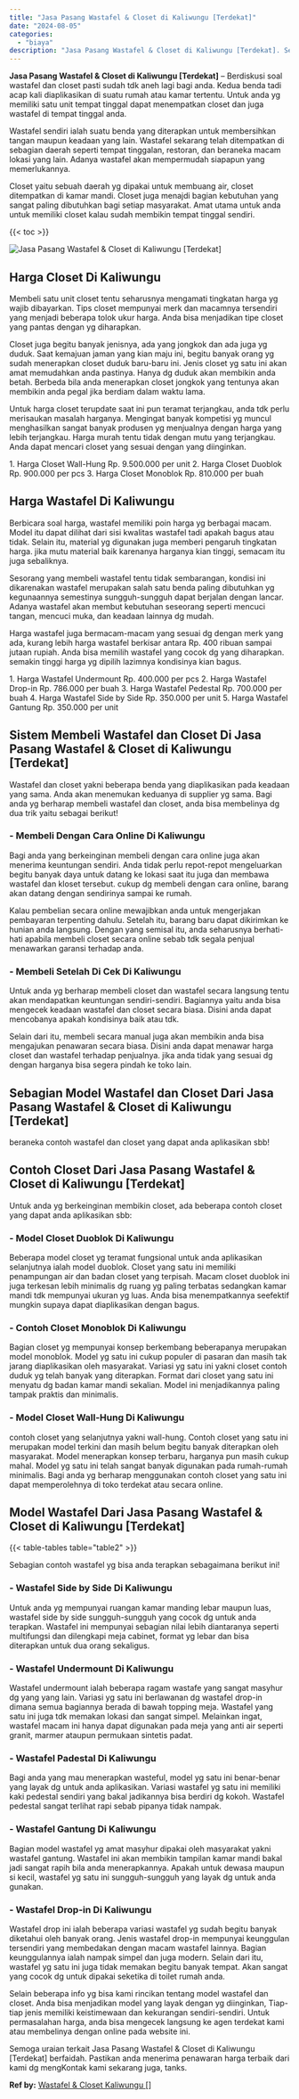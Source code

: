 ```yaml
---
title: "Jasa Pasang Wastafel & Closet di Kaliwungu [Terdekat]"
date: "2024-08-05"
categories: 
  - "biaya"
description: "Jasa Pasang Wastafel & Closet di Kaliwungu [Terdekat]. Semoga uraian terkait Jasa Pasang Wastafel & Closet di Kaliwungu [Terdekat] berfaidah. Pastikan anda..."
---
```


**Jasa Pasang Wastafel & Closet di Kaliwungu \[Terdekat\]** – Berdiskusi soal wastafel dan closet pasti sudah tdk aneh lagi bagi anda. Kedua benda tadi acap kali diaplikasikan di suatu rumah atau kamar tertentu. Untuk anda yg memiliki satu unit tempat tinggal dapat menempatkan closet dan juga wastafel di tempat tinggal anda.

Wastafel sendiri ialah suatu benda yang diterapkan untuk membersihkan tangan maupun keadaan yang lain. Wastafel sekarang telah ditempatkan di sebagian daerah seperti tempat tinggalan, restoran, dan beraneka macam lokasi yang lain. Adanya wastafel akan mempermudah siapapun yang memerlukannya.

Closet yaitu sebuah daerah yg dipakai untuk membuang air, closet ditempatkan di kamar mandi. Closet juga menajdi bagian kebutuhan yang sangat paling dibutuhkan bagi setiap masyarakat. Amat utama untuk anda untuk memiliki closet kalau sudah membikin tempat tinggal sendiri.

{{< toc >}}

![Jasa Pasang Wastafel & Closet di Kaliwungu [Terdekat]](/images/wastafel-closet-murah66.png)

## Harga Closet Di Kaliwungu

Membeli satu unit closet tentu seharusnya mengamati tingkatan harga yg wajib dibayarkan. Tips closet mempunyai merk dan macamnya tersendiri yang menjadi beberapa tolok ukur harga. Anda bisa menjadikan tipe closet yang pantas dengan yg diharapkan.

Closet juga begitu banyak jenisnya, ada yang jongkok dan ada juga yg duduk. Saat kemajuan jaman yang kian maju ini, begitu banyak orang yg sudah menerapkan closet duduk baru-baru ini. Jenis closet yg satu ini akan amat memudahkan anda pastinya. Hanya dg duduk akan membikin anda betah. Berbeda bila anda menerapkan closet jongkok yang tentunya akan membikin anda pegal jika berdiam dalam waktu lama.

Untuk harga closet terupdate saat ini pun teramat terjangkau, anda tdk perlu merisaukan masalah harganya. Mengingat banyak kompetisi yg muncul menghasilkan sangat banyak produsen yg menjualnya dengan harga yang lebih terjangkau. Harga murah tentu tidak dengan mutu yang terjangkau. Anda dapat mencari closet yang sesuai dengan yang diinginkan.

1\. Harga Closet Wall-Hung Rp. 9.500.000 per unit 2. Harga Closet Duoblok Rp. 900.000 per pcs 3. Harga Closet Monoblok Rp. 810.000 per buah

## Harga Wastafel Di Kaliwungu

Berbicara soal harga, wastafel memiliki poin harga yg berbagai macam. Model itu dapat dilihat dari sisi kwalitas wastafel tadi apakah bagus atau tidak. Selain itu, material yg digunakan juga memberi pengaruh tingkatan harga. jika mutu material baik karenanya harganya kian tinggi, semacam itu juga sebaliknya.

Sesorang yang membeli wastafel tentu tidak sembarangan, kondisi ini dikarenakan wastafel merupakan salah satu benda paling dibutuhkan yg kegunaannya semestinya sungguh-sungguh dapat berjalan dengan lancar. Adanya wastafel akan membut kebutuhan seseorang seperti mencuci tangan, mencuci muka, dan keadaan lainnya dg mudah.

Harga wastafel juga bermacam-macam yang sesuai dg dengan merk yang ada, kurang lebih harga wastafel berkisar antara Rp. 400 ribuan sampai jutaan rupiah. Anda bisa memilih wastafel yang cocok dg yang diharapkan. semakin tinggi harga yg dipilih lazimnya kondisinya kian bagus.

1\. Harga Wastafel Undermount Rp. 400.000 per pcs 2. Harga Wastafel Drop-in Rp. 786.000 per buah 3. Harga Wastafel Pedestal Rp. 700.000 per buah 4. Harga Wastafel Side by Side Rp. 350.000 per unit 5. Harga Wastafel Gantung Rp. 350.000 per unit

## Sistem Membeli Wastafel dan Closet Di Jasa Pasang Wastafel & Closet di Kaliwungu \[Terdekat\]

Wastafel dan closet yakni beberapa benda yang diaplikasikan pada keadaan yang sama. Anda akan menemukan keduanya di supplier yg sama. Bagi anda yg berharap membeli wastafel dan closet, anda bisa membelinya dg dua trik yaitu sebagai berikut!

### \- Membeli Dengan Cara Online Di Kaliwungu

Bagi anda yang berkeinginan membeli dengan cara online juga akan menerima keuntungan sendiri. Anda tidak perlu repot-repot mengeluarkan begitu banyak daya untuk datang ke lokasi saat itu juga dan membawa wastafel dan kloset tersebut. cukup dg membeli dengan cara online, barang akan datang dengan sendirinya sampai ke rumah.

Kalau pembelian secara online mewajibkan anda untuk mengerjakan pembayaran terpenting dahulu. Setelah itu, barang baru dapat dikirimkan ke hunian anda langsung. Dengan yang semisal itu, anda seharusnya berhati-hati apabila membeli closet secara online sebab tdk segala penjual menawarkan garansi terhadap anda.

### \- Membeli Setelah Di Cek Di Kaliwungu

Untuk anda yg berharap membeli closet dan wastafel secara langsung tentu akan mendapatkan keuntungan sendiri-sendiri. Bagiannya yaitu anda bisa mengecek keadaan wastafel dan closet secara biasa. Disini anda dapat mencobanya apakah kondisinya baik atau tdk.

Selain dari itu, membeli secara manual juga akan membikin anda bisa mengajukan penawaran secara biasa. Disini anda dapat menawar harga closet dan wastafel terhadap penjualnya. jika anda tidak yang sesuai dg dengan harganya bisa segera pindah ke toko lain.

## Sebagian Model Wastafel dan Closet Dari Jasa Pasang Wastafel & Closet di Kaliwungu \[Terdekat\]

beraneka contoh wastafel dan closet yang dapat anda aplikasikan sbb!

## Contoh Closet Dari Jasa Pasang Wastafel & Closet di Kaliwungu \[Terdekat\]

Untuk anda yg berkeinginan membikin closet, ada beberapa contoh closet yang dapat anda aplikasikan sbb:

### \- Model Closet Duoblok Di Kaliwungu

Beberapa model closet yg teramat fungsional untuk anda aplikasikan selanjutnya ialah model duoblok. Closet yang satu ini memiliki penampungan air dan badan closet yang terpisah. Macam closet duoblok ini juga terkesan lebih minimalis dg ruang yg paling terbatas sedangkan kamar mandi tdk mempunyai ukuran yg luas. Anda bisa menempatkannya seefektif mungkin supaya dapat diaplikasikan dengan bagus.

### \- Contoh Closet Monoblok Di Kaliwungu

Bagian closet yg mempunyai konsep berkembang beberapanya merupakan model monoblok. Model yg satu ini cukup populer di pasaran dan masih tak jarang diaplikasikan oleh masyarakat. Variasi yg satu ini yakni closet contoh duduk yg telah banyak yang diterapkan. Format dari closet yang satu ini menyatu dg badan kamar mandi sekalian. Model ini menjadikannya paling tampak praktis dan minimalis.

### \- Model Closet Wall-Hung Di Kaliwungu

contoh closet yang selanjutnya yakni wall-hung. Contoh closet yang satu ini merupakan model terkini dan masih belum begitu banyak diterapkan oleh masyarakat. Model menerapkan konsep terbaru, harganya pun masih cukup mahal. Model yg satu ini telah sangat banyak digunakan pada rumah-rumah minimalis. Bagi anda yg berharap menggunakan contoh closet yang satu ini dapat memperolehnya di toko terdekat atau secara online.

## Model Wastafel Dari Jasa Pasang Wastafel & Closet di Kaliwungu \[Terdekat\]

{{< table-tables table="table2" >}}

Sebagian contoh wastafel yg bisa anda terapkan sebagaimana berikut ini!

### \- Wastafel Side by Side Di Kaliwungu

Untuk anda yg mempunyai ruangan kamar manding lebar maupun luas, wastafel side by side sungguh-sungguh yang cocok dg untuk anda terapkan. Wastafel ini mempunyai sebagian nilai lebih diantaranya seperti multifungsi dan dilengkapi meja cabinet, format yg lebar dan bisa diterapkan untuk dua orang sekaligus.

### \- Wastafel Undermount Di Kaliwungu

Wastafel undermount ialah beberapa ragam wastafe yang sangat masyhur dg yang yang lain. Variasi yg satu ini berlawanan dg wastafel drop-in dimana semua bagiannya berada di bawah topping meja. Wastafel yang satu ini juga tdk memakan lokasi dan sangat simpel. Melainkan ingat, wastafel macam ini hanya dapat digunakan pada meja yang anti air seperti granit, marmer ataupun permukaan sintetis padat.

### \- Wastafel Padestal Di Kaliwungu

Bagi anda yang mau menerapkan wasteful, model yg satu ini benar-benar yang layak dg untuk anda aplikasikan. Variasi wastafel yg satu ini memiliki kaki pedestal sendiri yang bakal jadikannya bisa berdiri dg kokoh. Wastafel pedestal sangat terlihat rapi sebab pipanya tidak nampak.

### \- Wastafel Gantung Di Kaliwungu

Bagian model wastafel yg amat masyhur dipakai oleh masyarakat yakni wastafel gantung. Wastafel ini akan membikin tampilan kamar mandi bakal jadi sangat rapih bila anda menerapkannya. Apakah untuk dewasa maupun si kecil, wastafel yg satu ini sungguh-sungguh yang layak dg untuk anda gunakan.

### \- Wastafel Drop-in Di Kaliwungu

Wastafel drop ini ialah beberapa variasi wastafel yg sudah begitu banyak diketahui oleh banyak orang. Jenis wastafel drop-in mempunyai keunggulan tersendiri yang membedakan dengan macam wastafel lainnya. Bagian keunggulannya ialah nampak simpel dan juga modern. Selain dari itu, wastafel yg satu ini juga tidak memakan begitu banyak tempat. Akan sangat yang cocok dg untuk dipakai seketika di toilet rumah anda.

Selain beberapa info yg bisa kami rincikan tentang model wastafel dan closet. Anda bisa menjadikan model yang layak dengan yg diinginkan, Tiap-tiap jenis memiliki keistimewaan dan kekurangan sendiri-sendiri. Untuk permasalahan harga, anda bisa mengecek langsung ke agen terdekat kami atau membelinya dengan online pada website ini.

Semoga uraian terkait Jasa Pasang Wastafel & Closet di Kaliwungu \[Terdekat\] berfaidah. Pastikan anda menerima penawaran harga terbaik dari kami dg mengKontak kami sekarang juga, tanks.

**Ref by:** [Wastafel & Closet Kaliwungu []](https://id.wikipedia.org/wiki/Wastafel)
